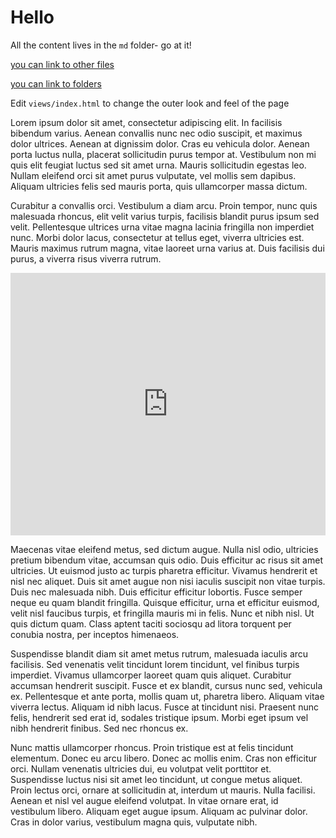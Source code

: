 # Hello

All the content lives in the `md` folder- go at it!

[you can link to other files](test)

[you can link to folders](deep/link)

Edit `views/index.html` to change the outer look and feel of the page

Lorem ipsum dolor sit amet, consectetur adipiscing elit. In facilisis bibendum varius. Aenean convallis nunc nec odio suscipit, et maximus dolor ultrices. Aenean at dignissim dolor. Cras eu vehicula dolor. Aenean porta luctus nulla, placerat sollicitudin purus tempor at. Vestibulum non mi quis elit feugiat luctus sed sit amet urna. Mauris sollicitudin egestas leo. Nullam eleifend orci sit amet purus vulputate, vel mollis sem dapibus. Aliquam ultricies felis sed mauris porta, quis ullamcorper massa dictum.

Curabitur a convallis orci. Vestibulum a diam arcu. Proin tempor, nunc quis malesuada rhoncus, elit velit varius turpis, facilisis blandit purus ipsum sed velit. Pellentesque ultrices urna vitae magna lacinia fringilla non imperdiet nunc. Morbi dolor lacus, consectetur at tellus eget, viverra ultricies est. Mauris maximus rutrum magna, vitae laoreet urna varius at. Duis facilisis dui purus, a viverra risus viverra rutrum.

<!-- Copy and Paste Me -->
<div class="glitch-embed-wrap" style="height: 420px; width: 100%;">
  <iframe
    src="https://glitch.com/embed/#!/embed/hello-webpage?previewSize=0&attributionHidden=true&sidebarCollapsed=true"
    title="hello-webpage on Glitch"
    allow="geolocation; microphone; camera; midi; vr; encrypted-media"
    style="height: 100%; width: 100%; border: 0;">
  </iframe>
</div>

Maecenas vitae eleifend metus, sed dictum augue. Nulla nisl odio, ultricies pretium bibendum vitae, accumsan quis odio. Duis efficitur ac risus sit amet ultricies. Ut euismod justo ac turpis pharetra efficitur. Vivamus hendrerit et nisl nec aliquet. Duis sit amet augue non nisi iaculis suscipit non vitae turpis. Duis nec malesuada nibh. Duis efficitur efficitur lobortis. Fusce semper neque eu quam blandit fringilla. Quisque efficitur, urna et efficitur euismod, velit nisl faucibus turpis, et fringilla mauris mi in felis. Nunc et nibh nisl. Ut quis dictum quam. Class aptent taciti sociosqu ad litora torquent per conubia nostra, per inceptos himenaeos.

Suspendisse blandit diam sit amet metus rutrum, malesuada iaculis arcu facilisis. Sed venenatis velit tincidunt lorem tincidunt, vel finibus turpis imperdiet. Vivamus ullamcorper laoreet quam quis aliquet. Curabitur accumsan hendrerit suscipit. Fusce et ex blandit, cursus nunc sed, vehicula ex. Pellentesque et ante porta, mollis quam ut, pharetra libero. Aliquam vitae viverra lectus. Aliquam id nibh lacus. Fusce at tincidunt nisi. Praesent nunc felis, hendrerit sed erat id, sodales tristique ipsum. Morbi eget ipsum vel nibh hendrerit finibus. Sed nec rhoncus ex.

Nunc mattis ullamcorper rhoncus. Proin tristique est at felis tincidunt elementum. Donec eu arcu libero. Donec ac mollis enim. Cras non efficitur orci. Nullam venenatis ultricies dui, eu volutpat velit porttitor et. Suspendisse luctus nisi sit amet leo tincidunt, ut congue metus aliquet. Proin lectus orci, ornare at sollicitudin at, interdum ut mauris. Nulla facilisi. Aenean et nisl vel augue eleifend volutpat. In vitae ornare erat, id vestibulum libero. Aliquam eget augue ipsum. Aliquam ac pulvinar dolor. Cras in dolor varius, vestibulum magna quis, vulputate nibh.
